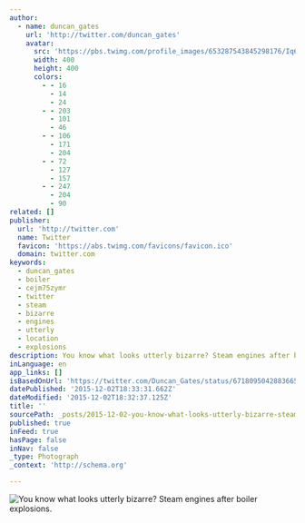 ```yaml
---
author:
  - name: duncan_gates
    url: 'http://twitter.com/duncan_gates'
    avatar:
      src: 'https://pbs.twimg.com/profile_images/653287543845298176/Iq61UvBf_400x400.png'
      width: 400
      height: 400
      colors:
        - - 16
          - 14
          - 24
        - - 203
          - 101
          - 46
        - - 106
          - 171
          - 204
        - - 72
          - 127
          - 157
        - - 247
          - 204
          - 90
related: []
publisher:
  url: 'http://twitter.com'
  name: Twitter
  favicon: 'https://abs.twimg.com/favicons/favicon.ico'
  domain: twitter.com
keywords:
  - duncan_gates
  - boiler
  - cejm75zymr
  - twitter
  - steam
  - bizarre
  - engines
  - utterly
  - location
  - explosions
description: You know what looks utterly bizarre? Steam engines after boiler explosions.
inLanguage: en
app_links: []
isBasedOnUrl: 'https://twitter.com/Duncan_Gates/status/671809504288366592'
datePublished: '2015-12-02T18:33:31.662Z'
dateModified: '2015-12-02T18:32:37.125Z'
title: ''
sourcePath: _posts/2015-12-02-you-know-what-looks-utterly-bizarre-steam-engines-after-boi.md
published: true
inFeed: true
hasPage: false
inNav: false
_type: Photograph
_context: 'http://schema.org'

---
```

![You know what looks utterly bizarre&quest; Steam engines after boiler explosions&period;](https://pbs.twimg.com/media/CVK_Hl0WEAAlogb.jpg:large)